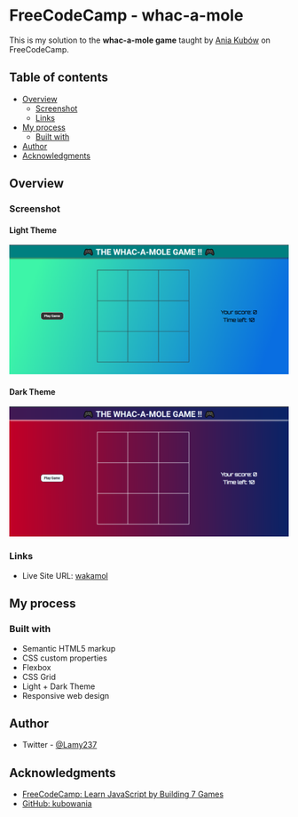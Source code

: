 # FreeCodeCamp - whac-a-mole

This is my solution to the **whac-a-mole game** taught by [Ania Kubów](https://github.com/kubowania) on FreeCodeCamp.

## Table of contents

- [Overview](#overview)
  - [Screenshot](#screenshot)
  - [Links](#links)
- [My process](#my-process)
  - [Built with](#built-with)
- [Author](#author)
- [Acknowledgments](#acknowledgments)


## Overview

### Screenshot

#### Light Theme
![light-theme](./img/wakamol-light-theme.png)

#### Dark Theme
![dark-theme](./img/wakamol-dark-theme.png)


### Links

- Live Site URL: [wakamol](https://wakamol.netlify.app)

## My process

### Built with

- Semantic HTML5 markup
- CSS custom properties
- Flexbox
- CSS Grid
- Light + Dark Theme
- Responsive web design


## Author

- Twitter - [@Lamy237](https://www.twitter.com/Lamy237)


## Acknowledgments

- [FreeCodeCamp: Learn JavaScript by Building 7 Games](https://youtu.be/ec8vSKJuZTk)
- [GitHub: kubowania](https://github.com/kubowania/whac-a-mole)
